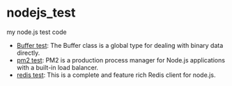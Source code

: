 # nodejs_test
my node.js test code

* [Buffer test](./Buffer/): The Buffer class is a global type for dealing with binary data directly.
* [pm2 test](./pm2/): PM2 is a production process manager for Node.js applications with a built-in load balancer.
* [redis test](./redis/): This is a complete and feature rich Redis client for node.js.
